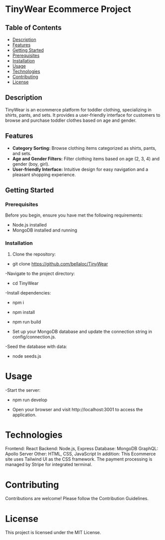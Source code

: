 # TinyWear Ecommerce Project

## Table of Contents

- [Description](#description)
- [Features](#features)
- [Getting Started](#getting-started)
- [Prerequisites](#prerequisites)
- [Installation](#installation)
- [Usage](#usage)
- [Technologies](#technologies)
- [Contributing](#contributing)
- [License](#license)

## Description

TinyWear is an ecommerce platform for toddler clothing, specializing in shirts, pants, and sets. It provides a user-friendly interface for customers to browse and purchase toddler clothes based on age and gender.


## Features

- **Category Sorting:** Browse clothing items categorized as shirts, pants, and sets.
- **Age and Gender Filters:** Filter clothing items based on age (2, 3, 4) and gender (boy, girl).
- **User-friendly Interface:** Intuitive design for easy navigation and a pleasant shopping experience.

## Getting Started

### Prerequisites

Before you begin, ensure you have met the following requirements:

- Node.js installed
- MongoDB installed and running

### Installation

1. Clone the repository:

- git clone https://github.com/bellaloc/TinyWear

-Navigate to the project directory:

- cd TinyWear

-Install dependencies:

- npm i

- npm install

- npm run build 

- Set up your MongoDB database and update the connection string in config/connection.js.

-Seed the database with data:

- node seeds.js

# Usage

-Start the server:

- npm run develop

- Open your browser and visit http://localhost:3001 to access the application.

# Technologies
Frontend: React
Backend: Node.js, Express
Database: MongoDB
GraphQL: Apollo Server
Other: HTML, CSS, JavaScript
In addition:
This Ecommerce site uses Tailwind UI as the CSS framework.
The payment processing is managed by Stripe for integrated terminal.

# Contributing
Contributions are welcome! Please follow the Contribution Guidelines.

# License
This project is licensed under the MIT License.